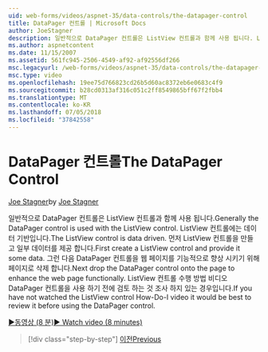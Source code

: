 ```yaml
---
uid: web-forms/videos/aspnet-35/data-controls/the-datapager-control
title: DataPager 컨트롤 | Microsoft Docs
author: JoeStagner
description: 일반적으로 DataPager 컨트롤은 ListView 컨트롤과 함께 사용 됩니다. ListView 컨트롤에는 데이터 기반입니다. 먼저 ListView 컨트롤을 만들고 일부 d를 제공 하는 중...
ms.author: aspnetcontent
ms.date: 11/15/2007
ms.assetid: 561fc945-2506-4549-af92-af92556df266
msc.legacyurl: /web-forms/videos/aspnet-35/data-controls/the-datapager-control
msc.type: video
ms.openlocfilehash: 19ee75d766823cd26b5d60ac8372eb6e0683c4f9
ms.sourcegitcommit: b28cd0313af316c051c2ff8549865bff67f2fbb4
ms.translationtype: MT
ms.contentlocale: ko-KR
ms.lasthandoff: 07/05/2018
ms.locfileid: "37842558"
---
```

<a name="the-datapager-control"></a><span data-ttu-id="c6521-105">DataPager 컨트롤</span><span class="sxs-lookup"><span data-stu-id="c6521-105">The DataPager Control</span></span>
====================
<span data-ttu-id="c6521-106">[Joe Stagner](https://github.com/JoeStagner)</span><span class="sxs-lookup"><span data-stu-id="c6521-106">by [Joe Stagner](https://github.com/JoeStagner)</span></span>

<span data-ttu-id="c6521-107">일반적으로 DataPager 컨트롤은 ListView 컨트롤과 함께 사용 됩니다.</span><span class="sxs-lookup"><span data-stu-id="c6521-107">Generally the DataPager control is used with the ListView control.</span></span> <span data-ttu-id="c6521-108">ListView 컨트롤에는 데이터 기반입니다.</span><span class="sxs-lookup"><span data-stu-id="c6521-108">The ListView control is data driven.</span></span> <span data-ttu-id="c6521-109">먼저 ListView 컨트롤을 만들고 일부 데이터를 제공 합니다.</span><span class="sxs-lookup"><span data-stu-id="c6521-109">First create a ListView control and provide it some data.</span></span> <span data-ttu-id="c6521-110">그런 다음 DataPager 컨트롤을 웹 페이지를 기능적으로 향상 시키기 위해 페이지로 삭제 합니다.</span><span class="sxs-lookup"><span data-stu-id="c6521-110">Next drop the DataPager control onto the page to enhance the web page functionally.</span></span> <span data-ttu-id="c6521-111">ListView 컨트롤 수행 방법 비디오 DataPager 컨트롤을 사용 하기 전에 검토 하는 것 조사 하지 있는 경우입니다.</span><span class="sxs-lookup"><span data-stu-id="c6521-111">If you have not watched the ListView control How-Do-I video it would be best to review it before using the DataPager control.</span></span>

[<span data-ttu-id="c6521-112">&#9654;동영상 (8 분)</span><span class="sxs-lookup"><span data-stu-id="c6521-112">&#9654; Watch video (8 minutes)</span></span>](https://channel9.msdn.com/Blogs/ASP-NET-Site-Videos/the-datapager-control)

> [!div class="step-by-step"]
> [<span data-ttu-id="c6521-113">이전</span><span class="sxs-lookup"><span data-stu-id="c6521-113">Previous</span></span>](the-listview-control.md)
